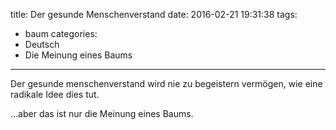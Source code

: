 title: Der gesunde Menschenverstand
date: 2016-02-21 19:31:38
tags:
  - baum
categories:
  - Deutsch
  - Die Meinung eines Baums
---

Der gesunde menschenverstand wird nie zu begeistern vermögen, wie eine radikale Idee dies tut.


...aber das ist nur die Meinung eines Baums.
